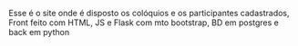 Esse é o site onde é disposto os colóquios e os participantes cadastrados, 
Front feito com HTML, JS e Flask com mto bootstrap, BD em postgres e back em python